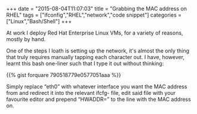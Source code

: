 +++
date = "2015-08-04T11:07:03"
title = "Grabbing the MAC address on RHEL"
tags = ["ifconfig","RHEL","network","code snippet"]
categories = ["Linux","Bash/Shell"]
+++

At work I deploy Red Hat Enterprise Linux VMs, for a variety of reasons, mostly by hand. 
 
One of the steps I loath is setting up the network, it's almost the only thing that truly requires manually tapping each character out. I have, however, learnt this bash one-liner such that I type it out without thinking: 
 
{{% gist forquare 790518779e0577051aaa %}}
 
Simply replace “eth0” with whatever interface you want the MAC address from and redirect it into the relevant ifcfg- file, edit said file with your favourite editor and prepend “HWADDR=” to the line with the MAC address on.
